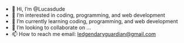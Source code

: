 - 👋 Hi, I’m @Lucasdude
- 👀 I’m interested in coding, programming, and web development
- 🌱 I’m currently learning  coding, programming, and web development
- 💞️ I’m looking to collaborate on ...
- 📫 How to reach me email: ledgendaryguardian@gmail.com
